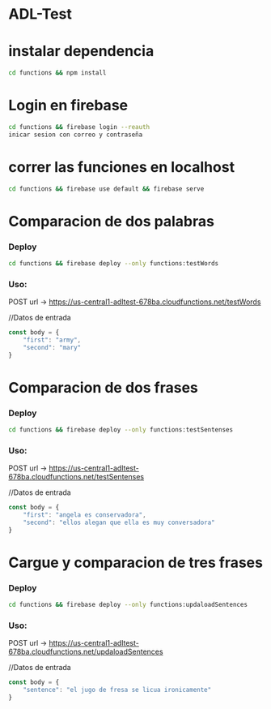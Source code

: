 # ADL-Test

# instalar dependencia
```bash
cd functions && npm install
```
# Login en firebase
```bash
cd functions && firebase login --reauth
inicar sesion con correo y contraseña
```

# correr las funciones en localhost

```bash
cd functions && firebase use default && firebase serve
```
# Comparacion de dos palabras

### Deploy

```bash
cd functions && firebase deploy --only functions:testWords
```

### Uso:
POST
url -> https://us-central1-adltest-678ba.cloudfunctions.net/testWords



//Datos de entrada
```javascript
const body = {
    "first": "army",
    "second": "mary"
}
```
# Comparacion de dos frases

### Deploy

```bash
cd functions && firebase deploy --only functions:testSentenses
```

### Uso:
POST
url -> https://us-central1-adltest-678ba.cloudfunctions.net/testSentenses

//Datos de entrada
```javascript
const body = {
    "first": "angela es conservadora",
    "second": "ellos alegan que ella es muy conversadora"
}
```
# Cargue y comparacion de tres frases 

### Deploy

```bash
cd functions && firebase deploy --only functions:updaloadSentences
```

### Uso:
POST
url -> https://us-central1-adltest-678ba.cloudfunctions.net/updaloadSentences

//Datos de entrada
```javascript
const body = {
    "sentence": "el jugo de fresa se licua ironicamente"
}

